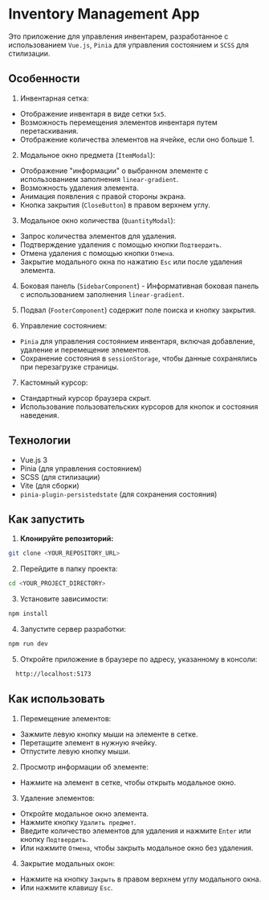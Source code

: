 # Inventory Management App

Это приложение для управления инвентарем, разработанное с использованием `Vue.js`, `Pinia` для управления состоянием и `SCSS` для стилизации.

## Особенности

1. Инвентарная сетка:

- Отображение инвентаря в виде сетки `5x5`.
- Возможность перемещения элементов инвентаря путем перетаскивания.
- Отображение количества элементов на ячейке, если оно больше 1.

2. Модальное окно предмета (`ItemModal`):

- Отображение "информации" о выбранном элементе с использованием заполнения `linear-gradient`.
- Возможность удаления элемента.
- Анимация появления с правой стороны экрана.
- Кнопка закрытия (`CloseButton`) в правом верхнем углу.

3. Модальное окно количества (`QuantityModal`):

- Запрос количества элементов для удаления.
- Подтверждение удаления с помощью кнопки `Подтвердить`.
- Отмена удаления с помощью кнопки `Отмена`.
- Закрытие модального окна по нажатию `Esc` или после удаления элемента.

4. Боковая панель (`SidebarComponent`) - Информативная боковая панель с использованием заполнения `linear-gradient`.

5. Подвал (`FooterComponent`) содержит поле поиска и кнопку закрытия.

6. Управление состоянием:

- `Pinia` для управления состоянием инвентаря, включая добавление, удаление и перемещение элементов.
- Сохранение состояния в `sessionStorage`, чтобы данные сохранялись при перезагрузке страницы.

7. Кастомный курсор:

- Cтандартный курсор браузера скрыт.
- Использование пользовательских курсоров для кнопок и состояния наведения.

## Технологии

- Vue.js 3
- Pinia (для управления состоянием)
- SCSS (для стилизации)
- Vite (для сборки)
- `pinia-plugin-persistedstate` (для сохранения состояния)

## Как запустить

1.  **Клонируйте репозиторий:**

```bash
git clone <YOUR_REPOSITORY_URL>
```

2. Перейдите в папку проекта:

```bash
cd <YOUR_PROJECT_DIRECTORY>
```

3. Установите зависимости:

```bash
npm install
```

4. Запустите сервер разработки:

```bash
npm run dev
```

5. Откройте приложение в браузере по адресу, указанному в консоли:

```bash
  http://localhost:5173
```

## Как использовать

1. Перемещение элементов:

- Зажмите левую кнопку мыши на элементе в сетке.
- Перетащите элемент в нужную ячейку.
- Отпустите левую кнопку мыши.

2. Просмотр информации об элементе:

- Нажмите на элемент в сетке, чтобы открыть модальное окно.

3. Удаление элементов:

- Откройте модальное окно элемента.
- Нажмите кнопку `Удалить предмет`.
- Введите количество элементов для удаления и нажмите `Enter` или кнопку `Подтвердить`.
- Или нажмите `Отмена`, чтобы закрыть модальное окно без удаления.

4. Закрытие модальных окон:

- Нажмите на кнопку `Закрыть` в правом верхнем углу модального окна.
- Или нажмите клавишу `Esc`.
